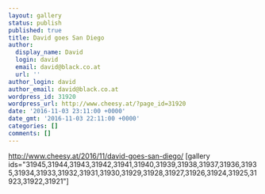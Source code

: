 ```yaml
---
layout: gallery
status: publish
published: true
title: David goes San Diego
author:
  display_name: David
  login: david
  email: david@black.co.at
  url: ''
author_login: david
author_email: david@black.co.at
wordpress_id: 31920
wordpress_url: http://www.cheesy.at/?page_id=31920
date: '2016-11-03 23:11:00 +0000'
date_gmt: '2016-11-03 22:11:00 +0000'
categories: []
comments: []
---
```

http://www.cheesy.at/2016/11/david-goes-san-diego/
[gallery ids="31945,31944,31943,31942,31941,31940,31939,31938,31937,31936,31935,31934,31933,31932,31931,31930,31929,31928,31927,31926,31924,31925,31923,31922,31921"]
